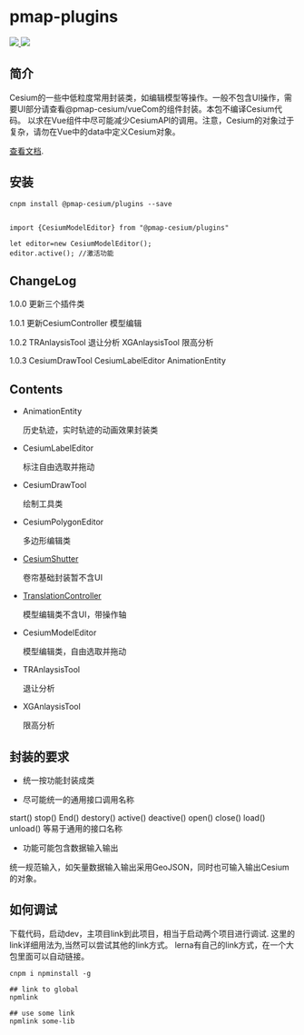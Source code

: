 # pmap-plugins
 <a href="">
    <img src="https://raster.shields.io/npm/v/@pmap-cesium/plugins">
  </a>
   <a href="">
    <img src="https://img.shields.io/npm/dm/@pmap-cesium/plugins">
  </a>


## 简介
Cesium的一些中低粒度常用封装类，如编辑模型等操作。一般不包含UI操作，需要UI部分请查看@pmap-cesium/vueCom的组件封装。本包不编译Cesium代码。
以求在Vue组件中尽可能减少CesiumAPI的调用。注意，Cesium的对象过于复杂，请勿在Vue中的data中定义Cesium对象。

[查看文档](https://a348019017.github.io/pmapdoc/).

## 安装
```````````````````````````````````
cnpm install @pmap-cesium/plugins --save
```````````````````````````````````

```````````````````````````````````

import {CesiumModelEditor} from "@pmap-cesium/plugins"

let editor=new CesiumModelEditor();
editor.active(); //激活功能

````````````````````````````````````

## ChangeLog
1.0.0 更新三个插件类

1.0.1 更新CesiumController 模型编辑

1.0.2 TRAnlaysisTool 退让分析 XGAnlaysisTool 限高分析

1.0.3 CesiumDrawTool  CesiumLabelEditor AnimationEntity

## Contents

* AnimationEntity

  历史轨迹，实时轨迹的动画效果封装类

* CesiumLabelEditor

  标注自由选取并拖动

* CesiumDrawTool

  绘制工具类

* CesiumPolygonEditor

  多边形编辑类

* [CesiumShutter]()

   卷帘基础封装暂不含UI

* [TranslationController](./public/readme/CesiumModelEditor.md)

  模型编辑类不含UI，带操作轴

* CesiumModelEditor

  模型编辑类，自由选取并拖动

* TRAnlaysisTool

  退让分析

* XGAnlaysisTool

  限高分析


## 封装的要求

* 统一按功能封装成类

* 尽可能统一的通用接口调用名称

start()  stop()  End()  destory() active() deactive()  open() close() load()  unload() 等易于通用的接口名称

* 功能可能包含数据输入输出

统一规范输入，如矢量数据输入输出采用GeoJSON，同时也可输入输出Cesium的对象。

## 如何调试

下载代码，启动dev，主项目link到此项目，相当于启动两个项目进行调试. 这里的link详细用法为,当然可以尝试其他的link方式。
lerna有自己的link方式，在一个大包里面可以自动链接。

````````````
cnpm i npminstall -g

## link to global
npmlink

## use some link
npmlink some-lib
````````````













